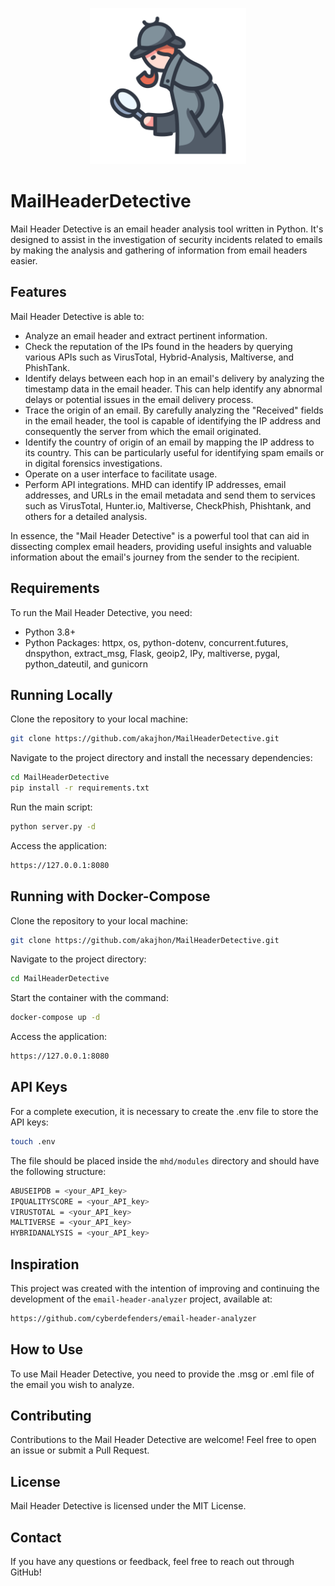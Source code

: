 <p align="center">
    <img src="https://github.com/akajhon/MailHeaderDetective/blob/main/readme/detective_big.png" alt="Mail Header Detective logo" width="250" height="250">
</p>

# MailHeaderDetective

Mail Header Detective is an email header analysis tool written in Python. It's designed to assist in the investigation of security incidents related to emails by making the analysis and gathering of information from email headers easier.

## Features

Mail Header Detective is able to:

- Analyze an email header and extract pertinent information.
- Check the reputation of the IPs found in the headers by querying various APIs such as VirusTotal, Hybrid-Analysis, Maltiverse, and PhishTank.
- Identify delays between each hop in an email's delivery by analyzing the timestamp data in the email header. This can help identify any abnormal delays or potential issues in the email delivery process.
- Trace the origin of an email. By carefully analyzing the "Received" fields in the email header, the tool is capable of identifying the IP address and consequently the server from which the email originated.
- Identify the country of origin of an email by mapping the IP address to its country. This can be particularly useful for identifying spam emails or in digital forensics investigations.
- Operate on a user interface to facilitate usage.
- Perform API integrations. MHD can identify IP addresses, email addresses, and URLs in the email metadata and send them to services such as VirusTotal, Hunter.io, Maltiverse, CheckPhish, Phishtank, and others for a detailed analysis.

In essence, the "Mail Header Detective" is a powerful tool that can aid in dissecting complex email headers, providing useful insights and valuable information about the email's journey from the sender to the recipient.

## Requirements

To run the Mail Header Detective, you need:

- Python 3.8+
- Python Packages: httpx, os, python-dotenv, concurrent.futures, dnspython, extract_msg, Flask, geoip2, IPy, maltiverse, pygal, python_dateutil, and gunicorn

## Running Locally

Clone the repository to your local machine:

```bash
git clone https://github.com/akajhon/MailHeaderDetective.git
```

Navigate to the project directory and install the necessary dependencies:

```bash
cd MailHeaderDetective
pip install -r requirements.txt
```

Run the main script:

```bash
python server.py -d
```

Access the application:

```bash
https://127.0.0.1:8080
```

## Running with Docker-Compose

Clone the repository to your local machine:

```bash
git clone https://github.com/akajhon/MailHeaderDetective.git
```

Navigate to the project directory:

```bash
cd MailHeaderDetective
```

Start the container with the command:

```bash
docker-compose up -d
```

Access the application:

```bash
https://127.0.0.1:8080
```

## API Keys

For a complete execution, it is necessary to create the .env file to store the API keys:

```bash
touch .env
```

The file should be placed inside the `mhd/modules` directory and should have the following structure:

```bash
ABUSEIPDB = <your_API_key>
IPQUALITYSCORE = <your_API_key>
VIRUSTOTAL = <your_API_key>
MALTIVERSE = <your_API_key>
HYBRIDANALYSIS = <your_API_key>
```

## Inspiration

This project was created with the intention of improving and continuing the development of the `email-header-analyzer` project, available at:

```bash
https://github.com/cyberdefenders/email-header-analyzer
```

## How to Use

To use Mail Header Detective, you need to provide the .msg or .eml file of the email you wish to analyze.

## Contributing

Contributions to the Mail Header Detective are welcome! Feel free to open an issue or submit a Pull Request.

## License

Mail Header Detective is licensed under the MIT License.

## Contact

If you have any questions or feedback, feel free to reach out through GitHub!
